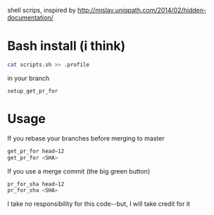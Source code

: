 shell scrips, inspired by http://mislav.uniqpath.com/2014/02/hidden-documentation/

# Bash install (i think)

``` sh
cat scripts.sh >> .profile 
```

in your branch
```
setup_get_pr_for
```

# Usage

If you rebase your branches before merging to master

``` sh
get_pr_for head~12
get_pr_for <SHA>
```

If you use a merge commit (the big green button)

``` sh
pr_for_sha head~12
pr_for_sha <SHA>
```

I take no responsibility for this code--but, I will take credit for it
